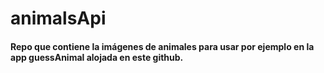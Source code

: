 # animalsApi
#### Repo que contiene la imágenes de animales para usar por ejemplo en la app guessAnimal alojada en este github. 